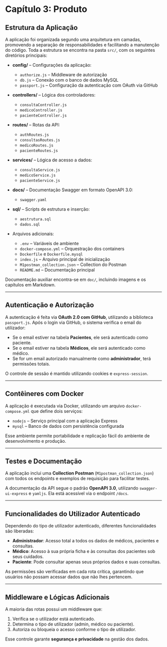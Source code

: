 # Capítulo 3: Produto

## Estrutura da Aplicação

A aplicação foi organizada segundo uma arquitetura em camadas, promovendo a separação de responsabilidades e facilitando a manutenção do código. Toda a estrutura se encontra na pasta `src/`, com os seguintes diretórios principais:

- **config/** – Configurações da aplicação:
  - `authorize.js` – Middleware de autorização
  - `db.js` – Conexão com o banco de dados MySQL
  - `passport.js` – Configuração da autenticação com OAuth via GitHub

- **controllers/** – Lógica dos controladores:
  - `consultaController.js`
  - `medicoController.js`
  - `pacienteController.js`

- **routes/** – Rotas da API:
  - `authRoutes.js`
  - `consultasRoutes.js`
  - `medicoRoutes.js`
  - `pacienteRoutes.js`

- **services/** – Lógica de acesso a dados:
  - `consultaService.js`
  - `medicoService.js`
  - `pacienteService.js`

- **docs/** – Documentação Swagger em formato OpenAPI 3.0:
  - `swagger.yaml`

- **sql/** – Scripts de estrutura e inserção:
  - `aestrutura.sql`
  - `dados.sql`

- Arquivos adicionais:
  - `.env` – Variáveis de ambiente
  - `docker-compose.yml` – Orquestração dos containers
  - `Dockerfile` e `Dockerfile.mysql`
  - `index.js` – Arquivo principal de inicialização
  - `M1postman_collection.json` – Collection do Postman
  - `README.md` – Documentação principal

Documentação auxiliar encontra-se em `doc/`, incluindo imagens e os capítulos em Markdown.

---

## Autenticação e Autorização

A autenticação é feita via **OAuth 2.0 com GitHub**, utilizando a biblioteca `passport.js`. Após o login via GitHub, o sistema verifica o email do utilizador:

- Se o email estiver na tabela **Pacientes**, ele será autenticado como paciente.
- Se o email estiver na tabela **Médicos**, ele será autenticado como médico.
- Se for um email autorizado manualmente como **administrador**, terá permissões totais.

O controle de sessão é mantido utilizando cookies e `express-session`.

---

## Contêineres com Docker

A aplicação é executada via Docker, utilizando um arquivo `docker-compose.yml` que define dois serviços:

- `nodejs` – Serviço principal com a aplicação Express
- `mysql` – Banco de dados com persistência configurada

Esse ambiente permite portabilidade e replicação fácil do ambiente de desenvolvimento e produção.

---

## Testes e Documentação

A aplicação inclui uma **Collection Postman** (`M1postman_collection.json`) com todos os endpoints e exemplos de requisição para facilitar testes.

A documentação da API segue o padrão **OpenAPI 3.0**, utilizando `swagger-ui-express` e `yamljs`. Ela está acessível via o endpoint `/docs`.

---

## Funcionalidades do Utilizador Autenticado

Dependendo do tipo de utilizador autenticado, diferentes funcionalidades são liberadas:

- **Administrador**: Acesso total a todos os dados de médicos, pacientes e consultas.
- **Médico**: Acesso à sua própria ficha e às consultas dos pacientes sob seus cuidados.
- **Paciente**: Pode consultar apenas seus próprios dados e suas consultas.

As permissões são verificadas em cada rota crítica, garantindo que usuários não possam acessar dados que não lhes pertencem.

---

## Middleware e Lógicas Adicionais

A maioria das rotas possui um middleware que:

1. Verifica se o utilizador está autenticado.
2. Determina o tipo de utilizador (admin, médico ou paciente).
3. Autoriza ou bloqueia o acesso conforme o tipo de utilizador.

Esse controle garante **segurança e privacidade** na gestão dos dados.

